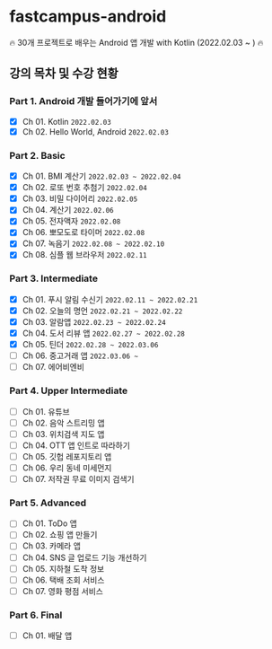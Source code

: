 # fastcampus-android
🔥 30개 프로젝트로 배우는 Android 앱 개발 with Kotlin (2022.02.03 ~ ) 🔥 


## 강의 목차 및 수강 현황

### Part 1. Android 개발 들어가기에 앞서
- [X] Ch 01. Kotlin `2022.02.03`
- [X] Ch 02. Hello World, Android `2022.02.03`

### Part 2. Basic
- [X] Ch 01. BMI 계산기 `2022.02.03 ~ 2022.02.04`
- [X] Ch 02. 로또 번호 추첨기 `2022.02.04`
- [X] Ch 03. 비밀 다이어리 `2022.02.05`
- [X] Ch 04. 계산기 `2022.02.06`
- [X] Ch 05. 전자액자 `2022.02.08`
- [X] Ch 06. 뽀모도로 타이머 `2022.02.08`
- [X] Ch 07. 녹음기 `2022.02.08 ~ 2022.02.10`
- [X] Ch 08. 심플 웹 브라우저 `2022.02.11`

### Part 3. Intermediate
- [X] Ch 01. 푸시 알림 수신기 `2022.02.11 ~ 2022.02.21`
- [X] Ch 02. 오늘의 명언 `2022.02.21 ~ 2022.02.22`
- [X] Ch 03. 알람앱 `2022.02.23 ~ 2022.02.24`
- [X] Ch 04. 도서 리뷰 앱 `2022.02.27 ~ 2022.02.28`
- [X] Ch 05. 틴더 `2022.02.28 ~ 2022.03.06`
- [ ] Ch 06. 중고거래 앱 `2022.03.06 ~`
- [ ] Ch 07. 에어비엔비

### Part 4. Upper Intermediate
- [ ] Ch 01. 유튜브
- [ ] Ch 02. 음악 스트리밍 앱
- [ ] Ch 03. 위치검색 지도 앱
- [ ] Ch 04. OTT 앱 인트로 따라하기
- [ ] Ch 05. 깃헙 레포지토리 앱
- [ ] Ch 06. 우리 동네 미세먼지
- [ ] Ch 07. 저작권 무료 이미지 검색기

### Part 5. Advanced
- [ ] Ch 01. ToDo 앱
- [ ] Ch 02. 쇼핑 앱 만들기
- [ ] Ch 03. 카메라 앱
- [ ] Ch 04. SNS 글 업로드 기능 개선하기
- [ ] Ch 05. 지하철 도착 정보
- [ ] Ch 06. 택배 조회 서비스
- [ ] Ch 07. 영화 평점 서비스

### Part 6. Final
- [ ] Ch 01. 배달 앱
